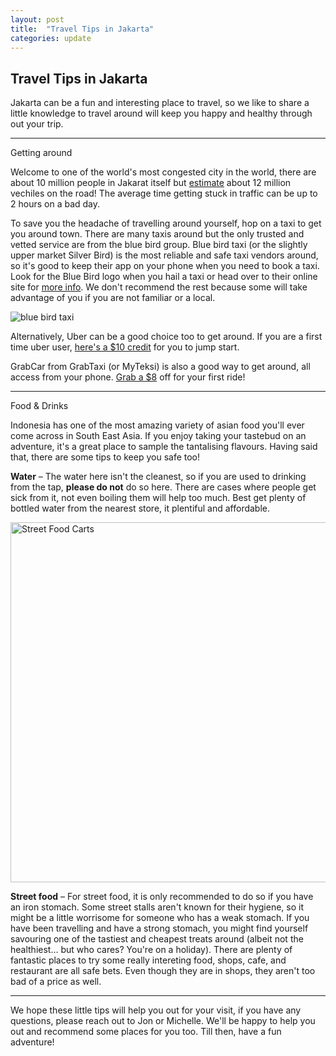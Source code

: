 ```yaml
---
layout: post
title:  "Travel Tips in Jakarta"
categories: update
---
```


## Travel Tips in Jakarta

Jakarta can be a fun and interesting place to travel, so we like to share a little knowledge to travel around will keep you happy and healthy through out your trip.

<hr>

<span class="lead">Getting around</span>

Welcome to one of the world's most congested city in the world, there are about 10 million people in Jakarat itself but [estimate](http://www.thejakartapost.com/news/2010/09/27/jakarta-embrace-12-million-vehicles-2011.html) about 12 million vechiles on the road! The average time getting stuck in traffic can be up to 2 hours on a bad day.

To save you the headache of travelling around yourself, hop on a taxi to get you around town. There are many taxis around but the only trusted and vetted service are from the blue bird group. Blue bird taxi (or the slightly upper market Silver Bird) is the most reliable and safe taxi vendors around, so it's good to keep their app on your phone when you need to book a taxi. Look for the Blue Bird logo when you hail a taxi or head over to their online site for [more info](http://www.bluebirdgroup.com/online-reservation). We don't recommend the rest because some will take advantage of you if you are not familiar or a local.

![blue bird taxi](https://upload.wikimedia.org/wikipedia/commons/6/60/LimoNCP42Bluebird07.jpg)

Alternatively, Uber can be a good choice too to get around. If you are a first time uber user, [here's a $10 credit](https://www.uber.com/invite/ai6jh) for you to jump start.

GrabCar from GrabTaxi (or MyTeksi) is also a good way to get around, all access from your phone. [Grab a $8](https://invite.grabtaxi.com/97830C) off for your first ride!

<hr>

<span class="lead">Food & Drinks</span>

Indonesia has one of the most amazing variety of asian food you'll ever come across in South East Asia. If you enjoy taking your tastebud on an adventure, it's a great place to sample the tantalising flavours. Having said that, there are some tips to keep you safe too!

**Water** – The water here isn't the cleanest, so if you are used to drinking from the tap, **please do not** do so here. There are cases where people get sick from it, not even boiling them will help too much. Best get plenty of bottled water from the nearest store, it plentiful and affordable.

<a data-flickr-embed="true"  href="https://www.flickr.com/photos/killerturnip/12146902704/in/photolist-jvo3YY-6mU66u-6nwsw7-q2Cies-6nsp9v-kXmn1-6nskvg-iNr11K-iNqZgi-yMJjev-wyt5KD-pVRMfL-pX9Mwg-q3oyZb-6nsjtT-q6NcrN-6oEuXk-8KL3bD-6nwtB1-8KP97f-6oEvFg-8KPaSy-iNsPUs-r139fD-6oEwrF-6oJJ8G-onhp6-8MyDBW-6EQjAf-czRw5C-czR3Ao-czR9Ls-jvfdLF-9FS68b-6kJoc3-95xRRk-6kJyTh-6r43Jg-69dGcZ-6hSDtq-62Cddk-6r42yH-dYwEHE-dYwE3d-dYqWaH-dYqYcx-pyK9Wt-8W5BDT-6xQX8y-5QkPZb" title="Street Food Carts"><img src="https://farm8.staticflickr.com/7355/12146902704_1512d09aa2_b.jpg" width="1024" height="576" alt="Street Food Carts"></a><script async src="//embedr.flickr.com/assets/client-code.js" charset="utf-8"></script>

**Street food** – For street food, it is only recommended to do so if you have an iron stomach. Some street stalls aren't known for their hygiene, so it might be a little worrisome for someone who has a weak stomach. If you have been travelling and have a strong stomach, you might find yourself savouring one of the tastiest and cheapest treats around (albeit not the healthiest… but who cares? You're on a holiday). There are plenty of fantastic places to try some really intereting food, shops, cafe, and restaurant are all safe bets. Even though they are in shops, they aren't too bad of a price as well.

<hr>

We hope these little tips will help you out for your visit, if you have any questions, please reach out to Jon or Michelle. We'll be happy to help you out and recommend some places for you too. Till then, have a fun adventure!